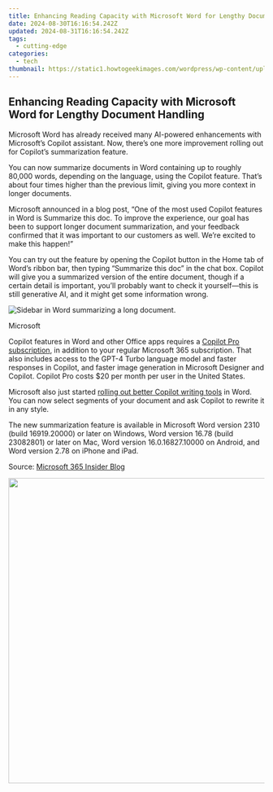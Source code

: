 ```yaml
---
title: Enhancing Reading Capacity with Microsoft Word for Lengthy Document Handling
date: 2024-08-30T16:16:54.242Z
updated: 2024-08-31T16:16:54.242Z
tags:
  - cutting-edge
categories:
  - tech
thumbnail: https://static1.howtogeekimages.com/wordpress/wp-content/uploads/2023/08/microsoft-word-logo-1.jpg
---
```


## Enhancing Reading Capacity with Microsoft Word for Lengthy Document Handling

Microsoft Word has already received many AI-powered enhancements with Microsoft’s Copilot assistant. Now, there’s one more improvement rolling out for Copilot’s summarization feature.

 You can now summarize documents in Word containing up to roughly 80,000 words, depending on the language, using the Copilot feature. That’s about four times higher than the previous limit, giving you more context in longer documents.

 Microsoft announced in a blog post, “One of the most used Copilot features in Word is Summarize this doc. To improve the experience, our goal has been to support longer document summarization, and your feedback confirmed that it was important to our customers as well. We’re excited to make this happen!”

 You can try out the feature by opening the Copilot button in the Home tab of Word’s ribbon bar, then typing “Summarize this doc” in the chat box. Copilot will give you a summarized version of the entire document, though if a certain detail is important, you’ll probably want to check it yourself—this is still generative AI, and it might get some information wrong.

![Sidebar in Word summarizing a long document.](https://static1.howtogeekimages.com/wordpress/wp-content/uploads/2024/07/screenshot-2024-07-19-at-15-26-02-ld3-gif-gif-image-1920-x-1080-pixels-scaled-65.png) 

Microsoft

 Copilot features in Word and other Office apps requires a [Copilot Pro subscription](https://extra-skills.techidaily.com/in-2024-photoshop-facebackground-anonymity-guide/), in addition to your regular Microsoft 365 subscription. That also includes access to the GPT-4 Turbo language model and faster responses in Copilot, and faster image generation in Microsoft Designer and Copilot. Copilot Pro costs $20 per month per user in the United States.

 Microsoft also just started [rolling out better Copilot writing tools](https://data-safeguard.techidaily.com/how-to-purchase-and-set-up-stellar-repair-for-photo-8-on-your-pc/) in Word. You can now select segments of your document and ask Copilot to rewrite it in any style.

 The new summarization feature is available in Microsoft Word version 2310 (build 16919.20000) or later on Windows, Word version 16.78 (build 23082801) or later on Mac, Word version 16.0.16827.10000 on Android, and Word version 2.78 on iPhone and iPad.

 Source: [Microsoft 365 Insider Blog](https://insider.microsoft365.com/en-us/blog/summarize-longer-word-documents-using-copilot)

<ins class="adsbygoogle"
     style="display:block"
     data-ad-format="autorelaxed"
     data-ad-client="ca-pub-7571918770474297"
     data-ad-slot="1223367746"></ins>



<ins class="adsbygoogle"
     style="display:block"
     data-ad-client="ca-pub-7571918770474297"
     data-ad-slot="8358498916"
     data-ad-format="auto"
     data-full-width-responsive="true"></ins>



<!-- affiliate ads begin -->
<a href="https://appsumo.8odi.net/c/5597632/2075482/7443" target="_top" id="2075482"><img src="//a.impactradius-go.com/display-ad/7443-2075482" border="0" alt="" width="1200" height="600"/></a><img height="0" width="0" src="https://appsumo.8odi.net/i/5597632/2075482/7443" style="position:absolute;visibility:hidden;" border="0" />
<!-- affiliate ads end -->